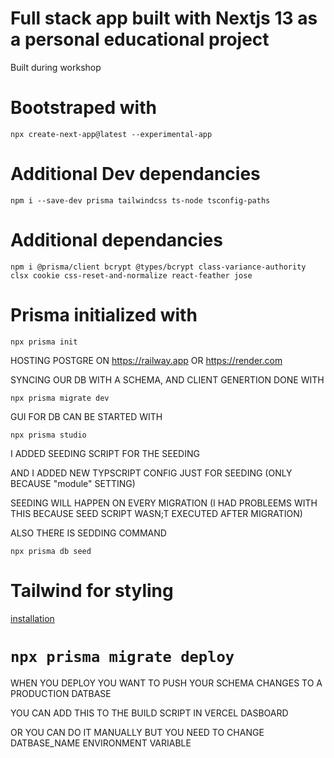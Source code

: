 # Full stack app built with Nextjs 13 as a personal educational project

Built during workshop

# Bootstraped with

```
npx create-next-app@latest --experimental-app
```

# Additional Dev dependancies

```
npm i --save-dev prisma tailwindcss ts-node tsconfig-paths
```

# Additional dependancies

```
npm i @prisma/client bcrypt @types/bcrypt class-variance-authority clsx cookie css-reset-and-normalize react-feather jose
```

# Prisma initialized with

```
npx prisma init
```

HOSTING POSTGRE ON <https://railway.app> OR <https://render.com> 

SYNCING OUR DB WITH A SCHEMA, AND CLIENT GENERTION DONE WITH

```
npx prisma migrate dev
```

GUI FOR DB CAN BE STARTED WITH

```
npx prisma studio
```

I ADDED SEEDING SCRIPT FOR THE SEEDING

AND I ADDED NEW TYPSCRIPT CONFIG JUST FOR SEEDING (ONLY BECAUSE "module" SETTING)

SEEDING WILL HAPPEN ON EVERY MIGRATION (I HAD PROBLEEMS WITH THIS BECAUSE SEED SCRIPT WASN;T EXECUTED AFTER MIGRATION)

ALSO THERE IS SEDDING COMMAND

```
npx prisma db seed
```

# Tailwind for styling

[installation](https://beta.nextjs.org/docs/styling/tailwind-css)

# `npx prisma migrate deploy`

WHEN YOU DEPLOY YOU WANT TO PUSH YOUR SCHEMA CHANGES TO A PRODUCTION DATBASE

YOU CAN ADD THIS TO THE BUILD SCRIPT IN VERCEL DASBOARD

OR YOU CAN DO IT MANUALLY BUT YOU NEED TO CHANGE DATBASE_NAME ENVIRONMENT VARIABLE